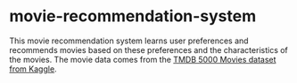 # movie-recommendation-system

This movie recommendation system learns user preferences and recommends movies based on these preferences and the characteristics of the movies.
The movie data comes from the [TMDB 5000 Movies dataset from Kaggle](https://www.kaggle.com/datasets/tmdb/tmdb-movie-metadata/data?select=tmdb_5000_movies.csv).
